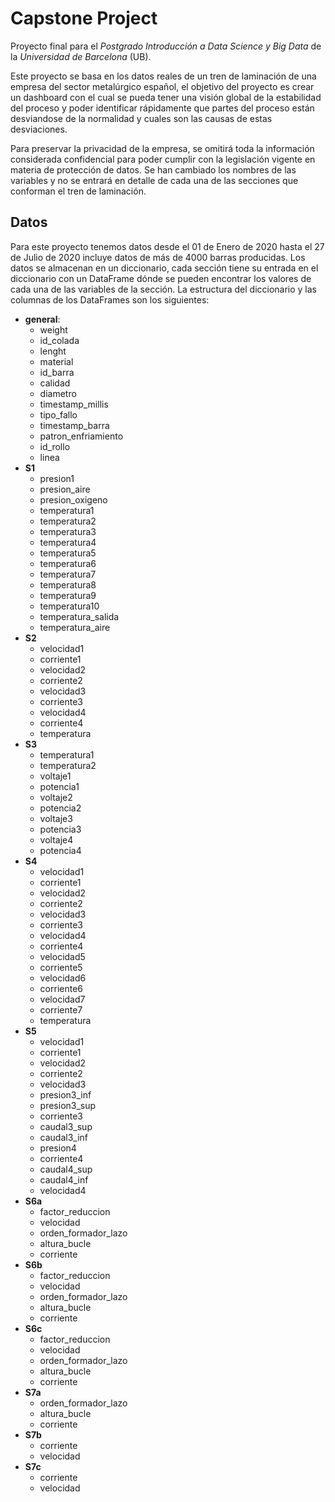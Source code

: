# Capstone Project

Proyecto final para el *Postgrado Introducción a Data Science y Big Data* de la *Universidad de Barcelona* (UB).

Este proyecto se basa en los datos reales de un tren de laminación de una empresa del sector metalúrgico español, el objetivo del proyecto es crear un dashboard con el cual se pueda tener una visión global de la estabilidad del proceso y poder identificar rápidamente que partes del proceso están desviandose de la normalidad y cuales son las causas de estas desviaciones.

Para preservar la privacidad de la empresa, se omitirá toda la información considerada confidencial para poder cumplir con la legislación vigente en materia de protección de datos. Se han cambiado los nombres de las variables y no se entrará en detalle de cada una de las secciones que conforman el tren de laminación.

## Datos
Para este proyecto tenemos datos desde el 01 de Enero de 2020 hasta el 27 de Julio de 2020 incluye datos de más de 4000 barras producidas. Los datos se almacenan en un diccionario, cada sección tiene su entrada en el diccionario con un DataFrame dónde se pueden encontrar los valores de cada una de las variables de la sección. La estructura del diccionario y las columnas de los DataFrames son los siguientes:

- **general**:
  - weight
  - id_colada
  - lenght
  - material
  - id_barra
  - calidad
  - diametro
  - timestamp_millis
  - tipo_fallo
  - timestamp_barra
  - patron_enfriamiento
  - id_rollo
  - linea
- **S1**
  - presion1
  - presion_aire
  - presion_oxigeno
  - temperatura1
  - temperatura2
  - temperatura3
  - temperatura4
  - temperatura5
  - temperatura6
  - temperatura7
  - temperatura8
  - temperatura9
  - temperatura10
  - temperatura_salida
  - temperatura_aire
- **S2**
  - velocidad1
  - corriente1
  - velocidad2
  - corriente2
  - velocidad3
  - corriente3
  - velocidad4
  - corriente4
  - temperatura
- **S3**
  - temperatura1
  - temperatura2
  - voltaje1
  - potencia1
  - voltaje2
  - potencia2
  - voltaje3
  - potencia3
  - voltaje4
  - potencia4
- **S4**
  - velocidad1
  - corriente1
  - velocidad2
  - corriente2
  - velocidad3
  - corriente3
  - velocidad4
  - corriente4
  - velocidad5
  - corriente5
  - velocidad6
  - corriente6
  - velocidad7
  - corriente7
  - temperatura
- **S5**
  - velocidad1
  - corriente1
  - velocidad2
  - corriente2
  - velocidad3
  - presion3_inf
  - presion3_sup
  - corriente3
  - caudal3_sup
  - caudal3_inf
  - presion4
  - corriente4
  - caudal4_sup
  - caudal4_inf
  - velocidad4
- **S6a**
  - factor_reduccion
  - velocidad
  - orden_formador_lazo
  - altura_bucle
  - corriente
- **S6b**
  - factor_reduccion
  - velocidad
  - orden_formador_lazo
  - altura_bucle
  - corriente
- **S6c**
  - factor_reduccion
  - velocidad
  - orden_formador_lazo
  - altura_bucle
  - corriente
- **S7a**
  - orden_formador_lazo
  - altura_bucle
  - corriente
- **S7b**
  - corriente
  - velocidad
- **S7c**
  - corriente
  - velocidad
